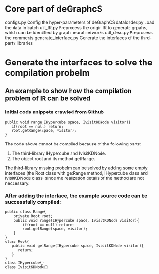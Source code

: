# Core part of deGraphcS
configs.py  Config the hyper-parameters of deGraphCS
dataloader.py  Load the data in batch
util_IR.py Preprocess the origin IR to generate grpahs, which can be identified by graph neural networks
util_desc.py  Preprocess the comments
generate_interface.py Generate the interfaces of the third-party libraries

# Generate the interfaces to solve the compilation probelm
## An example to show how the compilation problem of IR can be solved 
### Initial code snippets crawled from Github
```
public void range(IHypercube space, IvisitKDNode visitor){
   if(root == null) return;
   root.getRange(space, visitor);
}
```
The code above cannot be compiled because of the following parts:
1. The third-library IHypercube and IvisitKDNode.
2. The object root and its method getRange.

The third-library missing probelm can be solved by adding some empty interfaces (the Root class with getRange method, IHypercube class and IvisitKDNode class) since the realization details of the method are not neccessary. 
### After adding the interface, the example source code can be successfully compiled:
```
public class Range{
    private Root root;
    public void range(IHypercube space, IvisitKDNode visitor){
        if(root == null) return;
        root.getRange(space, visitor);
    }
}
class Root{
   public void getRange(IHypercube space, IvisitKDNode visitor){
      return;
   }
}
class IHypercube{}
class IvisitKDNode{}
```
